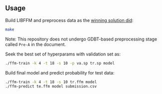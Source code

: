 ## Usage

Build LIBFFM and preprocess data as the [winning solution did](https://www.csie.ntu.edu.tw/~r01922136/kaggle-2014-criteo.pdf):

```sh
make
```

Note: This repository does not undergo GDBT-based preprocessing stage called `Pre-A` in the document.

Seek the best set of hyperparams with validation set as:

```sh
./ffm-train -k 4 -t 18 -s 10 -p va.sp tr.sp model
```

Build final model and predict probability for test data:

```sh
./ffm-train -k 4 -t 18 -s 10 tr.ffm model
./ffm-predict te.ffm model submission.csv
```